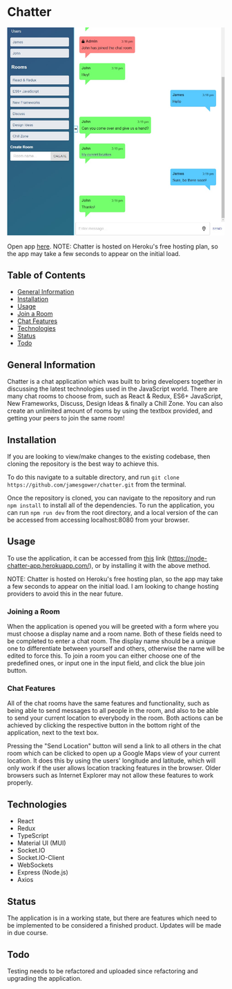 # Chatter

![Chatter](src/images/chatter.jpg)

Open app [here](https://node-chatter-app.herokuapp.com/).
NOTE: Chatter is hosted on Heroku's free hosting plan, so the app may take a few seconds to appear on the initial load.
## Table of Contents
  - [General Information](#general-information)
  - [Installation](#installation)
  - [Usage](#usage)
  - [Join a Room](#joining-a-room)
  - [Chat Features](#chat-features)
  - [Technologies](#technologies)
  - [Status](#status)
  - [Todo](#todo)

## General Information

Chatter is a chat application which was built to bring developers together in 
discussing the latest technologies used in the JavaScript world. 
There are many chat rooms to choose from, such as React & Redux, ES6+ JavaScript, 
New Frameworks, Discuss, Design Ideas & finally a Chill Zone. 
You can also create an unlimited amount of rooms by using the textbox provided, 
and getting your peers to join the same room!
## Installation

If you are looking to view/make changes to the existing codebase, then cloning the repository is the best way to achieve this. 

To do this navigate to a suitable directory, and run `git clone https://github.com/jamesgower/chatter.git` from the terminal. 

Once the repository is cloned, you can navigate to the repository and run `npm install` to install all of the dependencies. To run the application, you can run `npm run dev` from the root directory, and a local version of the can be accessed from accessing localhost:8080 from your browser.

## Usage

To use the application, it can be accessed from 
[this](https://node-chatter-app.herokuapp.com/) link (https://node-chatter-app.herokuapp.com/), or by installing it with the above method.

NOTE: Chatter is hosted on Heroku's free hosting plan, so the app may take a few seconds to appear on the initial load. I am looking to change hosting providers to avoid this in the near future.

### Joining a Room

When the application is opened you will be greeted with a form where you must choose a display name and a room name. Both of these fields need to be completed to enter a chat room. The display name should be a unique one to differentiate between yourself and others, otherwise the name will be edited to force this. To join a room you can either choose one of the predefined ones, or input one in the input field, and click the blue join button.

### Chat Features

All of the chat rooms have the same features and functionality, such as being able to send messages to all people in the room, and also to be able to send your current location to everybody in the room. Both actions can be achieved by clicking the respective button in the bottom right of the application, next to the text box.

Pressing the "Send Location" button will send a link to all others in the chat room which can be clicked to open up a Google Maps view of your current location. It does this by using the users' longitude and latitude, which will only work if the user allows location tracking features in the browser. Older browsers such as Internet Explorer may not allow these features to work properly.

## Technologies

- React
- Redux
- TypeScript
- Material UI (MUI)
- Socket.IO
- Socket.IO-Client
- WebSockets
- Express (Node.js)
- Axios

## Status

The application is in a working state, but there are features which need to be implemented to be considered a finished product. Updates will be made in due course.

## Todo

Testing needs to be refactored and uploaded since refactoring and upgrading the application.
